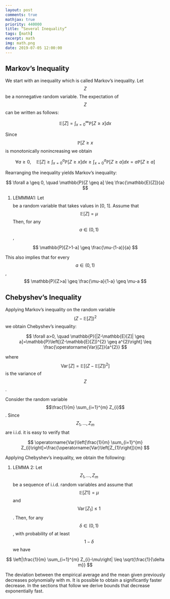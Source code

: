 ```yaml
---
layout: post
comments: true
mathjax: true
priority: 440000
title: “Several Inequality”
tags: [math]
excerpt: math
img: math.png
date: 2019-07-05 12:00:00
---
```


## Markov’s Inequality
We start with an inequality which is called Markov’s inequality. Let $$Z$$ be a nonnegative random variable. The expectation of $$Z$$ can be written as follows:

$$
\mathbb{E}[Z]=\int_{x=0}^{\infty} \mathbb{P}[Z \geq x] d x
$$

Since $$\mathbb{P}[Z \geq x$$ is monotonically nonincreasing we obtain

$$
\forall a \geq 0, \quad \mathbb{E}[Z] \geq \int_{x=0}^{a} \mathbb{P}[Z \geq x] d x \geq \int_{x=0}^{a} \mathbb{P}[Z \geq a] d x=a \mathbb{P}[Z \geq a]
$$

Rearranging the inequality yields Markov’s inequality:

$$
\forall a \geq 0, \quad \mathbb{P}[Z \geq a] \leq \frac{\mathbb{E}[Z]}{a}
$$

1. LEMMMA1: Let $$$$ be a random variable that takes values in [0, 1]. Assume that $$
\mathbb{E}[Z]=\mu
$$ Then, for any $$a \in(0,1) $$,

$$
\mathbb{P}[Z>1-a] \geq \frac{\mu-(1-a)}{a}
$$

This also implies that for every $$a \in(0,1) $$,
$$
\mathbb{P}[Z>a] \geq \frac{\mu-a}{1-a} \geq \mu-a
$$

## Chebyshev’s Inequality

Applying Markov’s inequality on the random variable $$(Z-\mathbb{E}[Z])^{2}$$ we obtain Chebyshev’s inequality:

$$
\forall a>0, \quad \mathbb{P}[|Z-\mathbb{E}[Z]| \geq a]=\mathbb{P}\left[(Z-\mathbb{E}[Z])^{2} \geq a^{2}\right] \leq \frac{\operatorname{Var}[Z]}{a^{2}}
$$

where $$\operatorname{Var}[Z]=\mathbb{E}\left[(Z-\mathbb{E}[Z])^{2}\right]$$ is the variance of $$Z$$.

Consider the random variable $$\frac{1}{m} \sum_{i=1}^{m} Z_{i}$$ . Since $$Z_{1}, \ldots, Z_{m}$$ are i.i.d. it is easy to verify that

$$
\operatorname{Var}\left[\frac{1}{m} \sum_{i=1}^{m} Z_{i}\right]=\frac{\operatorname{Var}\left[Z_{1}\right]}{m}
$$

Applying Chebyshev’s inequality, we obtain the following:

1. LEMMA 2: Let $$Z_{1}, \ldots, Z_{m}$$ be a sequence of i.i.d. random variables and assume that $$\mathbb{E}\left[Z{1}\right]=\mu
$$ and $$
\operatorname{Var}\left[Z_{1}\right] \leq 1
$$. Then, for any $$
\delta \in(0,1)
$$, with probability of at least $$
1-\delta
$$ we have

$$
\left|\frac{1}{m} \sum_{i=1}^{m} Z_{i}-\mu\right| \leq \sqrt{\frac{1}{\delta m}}
$$

The deviation between the empirical average and the mean given previously decreases polynomially with m. It is possible to obtain a significantly faster decrease. In the sections that follow we derive bounds that decrease exponentially fast.



